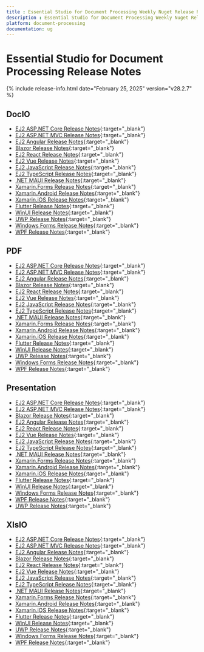 ```yaml
---
title : Essential Studio for Document Processing Weekly Nuget Release Release Notes  
description : Essential Studio for Document Processing Weekly Nuget Release Release Notes  
platform: document-processing
documentation: ug
---
```


# Essential Studio for Document Processing  Release Notes  

{% include release-info.html date="February 25, 2025"  version="v28.2.7" %} 

## DocIO

* [EJ2 ASP.NET Core Release Notes](https://ej2.syncfusion.com/aspnetcore/documentation/release-notes/28.2.7#docio){:target="_blank"}
* [EJ2 ASP.NET MVC Release Notes](https://ej2.syncfusion.com/aspnetmvc/documentation/release-notes/28.2.7#docio){:target="_blank"}
* [EJ2 Angular Release Notes](https://ej2.syncfusion.com/angular/documentation/release-notes/28.2.7#docio){:target="_blank"}
* [Blazor Release Notes](https://blazor.syncfusion.com/documentation/release-notes/28.2.7#docio){:target="_blank"}
* [EJ2 React Release Notes](https://ej2.syncfusion.com/react/documentation/release-notes/28.2.7#docio){:target="_blank"}
* [EJ2 Vue  Release Notes](https://ej2.syncfusion.com/vue/documentation/release-notes/28.2.7#docio){:target="_blank"}
* [EJ2 JavaScript Release Notes](https://ej2.syncfusion.com/javascript/documentation/release-notes/28.2.7#docio){:target="_blank"}
* [EJ2 TypeScript Release Notes](https://ej2.syncfusion.com/documentation/release-notes/28.2.7#docio){:target="_blank"}
* [.NET MAUI Release Notes](/maui/release-notes/v28.2.7#docio){:target="_blank"}
* [Xamarin.Forms Release Notes](/xamarin/release-notes/v28.2.7#docio){:target="_blank"}
* [Xamarin.Android Release Notes](/xamarin-android/release-notes/v28.2.7#docio){:target="_blank"}
* [Xamarin.iOS Release Notes](/xamarin-ios/release-notes/v28.2.7#docio){:target="_blank"}
* [Flutter Release Notes](/flutter/release-notes/v28.2.7#docio){:target="_blank"}
* [WinUI Release Notes](/winui/release-notes/v28.2.7#docio){:target="_blank"}
* [UWP Release Notes](/uwp/release-notes/v28.2.7#docio){:target="_blank"}
* [Windows Forms Release Notes](/windowsforms/release-notes/v28.2.7#docio){:target="_blank"}
* [WPF Release Notes](/wpf/release-notes/v28.2.7#docio){:target="_blank"}



## PDF

* [EJ2 ASP.NET Core Release Notes](https://ej2.syncfusion.com/aspnetcore/documentation/release-notes/28.2.7#pdf){:target="_blank"}
* [EJ2 ASP.NET MVC Release Notes](https://ej2.syncfusion.com/aspnetmvc/documentation/release-notes/28.2.7#pdf){:target="_blank"}
* [EJ2 Angular Release Notes](https://ej2.syncfusion.com/angular/documentation/release-notes/28.2.7#pdf){:target="_blank"}
* [Blazor Release Notes](https://blazor.syncfusion.com/documentation/release-notes/28.2.7#pdf){:target="_blank"}
* [EJ2 React Release Notes](https://ej2.syncfusion.com/react/documentation/release-notes/28.2.7#pdf){:target="_blank"}
* [EJ2 Vue  Release Notes](https://ej2.syncfusion.com/vue/documentation/release-notes/28.2.7#pdf){:target="_blank"}
* [EJ2 JavaScript Release Notes](https://ej2.syncfusion.com/javascript/documentation/release-notes/28.2.7#pdf){:target="_blank"}
* [EJ2 TypeScript Release Notes](https://ej2.syncfusion.com/documentation/release-notes/28.2.7#pdf){:target="_blank"}
* [.NET MAUI Release Notes](/maui/release-notes/v28.2.7#pdf){:target="_blank"}
* [Xamarin.Forms Release Notes](/xamarin/release-notes/v28.2.7#pdf){:target="_blank"}
* [Xamarin.Android Release Notes](/xamarin-android/release-notes/v28.2.7#pdf){:target="_blank"}
* [Xamarin.iOS Release Notes](/xamarin-ios/release-notes/v28.2.7#pdf){:target="_blank"}
* [Flutter Release Notes](/flutter/release-notes/v28.2.7#pdf){:target="_blank"}
* [WinUI Release Notes](/winui/release-notes/v28.2.7#pdf){:target="_blank"}
* [UWP Release Notes](/uwp/release-notes/v28.2.7#pdf){:target="_blank"}
* [Windows Forms Release Notes](/windowsforms/release-notes/v28.2.7#pdf){:target="_blank"}
* [WPF Release Notes](/wpf/release-notes/v28.2.7#pdf){:target="_blank"}


## Presentation

* [EJ2 ASP.NET Core Release Notes](https://ej2.syncfusion.com/aspnetcore/documentation/release-notes/28.2.7#presentation){:target="_blank"}
* [EJ2 ASP.NET MVC Release Notes](https://ej2.syncfusion.com/aspnetmvc/documentation/release-notes/28.2.7#presentation){:target="_blank"}
* [Blazor Release Notes](https://blazor.syncfusion.com/documentation/release-notes/28.2.7#presentation){:target="_blank"}
* [EJ2 Angular Release Notes](https://ej2.syncfusion.com/angular/documentation/release-notes/28.2.7#presentation){:target="_blank"}
* [EJ2 React Release Notes](https://ej2.syncfusion.com/react/documentation/release-notes/28.2.7#presentation){:target="_blank"}
* [EJ2 Vue  Release Notes](https://ej2.syncfusion.com/vue/documentation/release-notes/28.2.7#presentation){:target="_blank"}
* [EJ2 JavaScript Release Notes](https://ej2.syncfusion.com/javascript/documentation/release-notes/28.2.7#presentation){:target="_blank"}
* [EJ2 TypeScript Release Notes](https://ej2.syncfusion.com/documentation/release-notes/28.2.7#presentation){:target="_blank"}
* [.NET MAUI Release Notes](/maui/release-notes/v28.2.7#presentation){:target="_blank"}
* [Xamarin.Forms Release Notes](/xamarin/release-notes/v28.2.7#presentation){:target="_blank"}
* [Xamarin.Android Release Notes](/xamarin-android/release-notes/v28.2.7#presentation){:target="_blank"}
* [Xamarin.iOS Release Notes](/xamarin-ios/release-notes/v28.2.7#presentation){:target="_blank"}
* [Flutter Release Notes](/flutter/release-notes/v28.2.7#presentation){:target="_blank"}
* [WinUI Release Notes](/winui/release-notes/v28.2.7#presentation){:target="_blank"}
* [Windows Forms Release Notes](/windowsforms/release-notes/v28.2.7#presentation){:target="_blank"}
* [WPF Release Notes](/wpf/release-notes/v28.2.7#presentation){:target="_blank"}
* [UWP Release Notes](/uwp/release-notes/v28.2.7#presentation){:target="_blank"}



## XlsIO

* [EJ2 ASP.NET Core Release Notes](https://ej2.syncfusion.com/aspnetcore/documentation/release-notes/28.2.7#xlsio){:target="_blank"}
* [EJ2 ASP.NET MVC Release Notes](https://ej2.syncfusion.com/aspnetmvc/documentation/release-notes/28.2.7#xlsio){:target="_blank"}
* [EJ2 Angular Release Notes](https://ej2.syncfusion.com/angular/documentation/release-notes/28.2.7#xlsio){:target="_blank"}
* [Blazor Release Notes](https://blazor.syncfusion.com/documentation/release-notes/28.2.7#xlsio){:target="_blank"}
* [EJ2 React Release Notes](https://ej2.syncfusion.com/react/documentation/release-notes/28.2.7#xlsio){:target="_blank"}
* [EJ2 Vue  Release Notes](https://ej2.syncfusion.com/vue/documentation/release-notes/28.2.7#xlsio){:target="_blank"}
* [EJ2 JavaScript Release Notes](https://ej2.syncfusion.com/javascript/documentation/release-notes/28.2.7#xlsio){:target="_blank"}
* [EJ2 TypeScript Release Notes](https://ej2.syncfusion.com/documentation/release-notes/28.2.7#xlsio){:target="_blank"}
* [.NET MAUI Release Notes](/maui/release-notes/v28.2.7#xlsio){:target="_blank"}
* [Xamarin.Forms Release Notes](/xamarin/release-notes/v28.2.7#xlsio){:target="_blank"}
* [Xamarin.Android Release Notes](/xamarin-android/release-notes/v28.2.7#xlsio){:target="_blank"}
* [Xamarin.iOS Release Notes](/xamarin-ios/release-notes/v28.2.7#xlsio){:target="_blank"}
* [Flutter Release Notes](/flutter/release-notes/v28.2.7#xlsio){:target="_blank"}
* [WinUI Release Notes](/winui/release-notes/v28.2.7#xlsio){:target="_blank"}
* [UWP Release Notes](/uwp/release-notes/v28.2.7#xlsio){:target="_blank"}
* [Windows Forms Release Notes](/windowsforms/release-notes/v28.2.7#xlsio){:target="_blank"}
* [WPF Release Notes](/wpf/release-notes/v28.2.7#xlsio){:target="_blank"}


